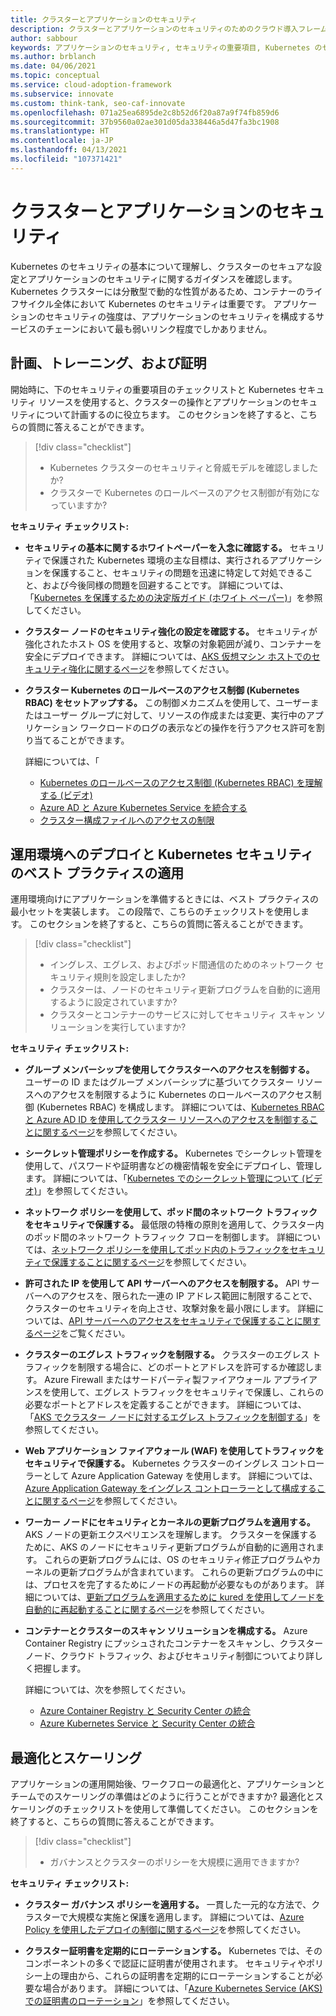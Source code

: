 ```yaml
---
title: クラスターとアプリケーションのセキュリティ
description: クラスターとアプリケーションのセキュリティのためのクラウド導入フレームワークでの Kubernetes のセキュリティの重要項目について説明します。
author: sabbour
keywords: アプリケーションのセキュリティ, セキュリティの重要項目, Kubernetes のセキュリティ
ms.author: brblanch
ms.date: 04/06/2021
ms.topic: conceptual
ms.service: cloud-adoption-framework
ms.subservice: innovate
ms.custom: think-tank, seo-caf-innovate
ms.openlocfilehash: 071a25ea6895de2c8b52d6f20a87a9f74fb859d6
ms.sourcegitcommit: 37b9560a02ae301d05da338446a5d47fa3bc1908
ms.translationtype: HT
ms.contentlocale: ja-JP
ms.lasthandoff: 04/13/2021
ms.locfileid: "107371421"
---
```

<!-- cSpell:ignore kured -->

# <a name="cluster-and-application-security"></a>クラスターとアプリケーションのセキュリティ

Kubernetes のセキュリティの基本について理解し、クラスターのセキュアな設定とアプリケーションのセキュリティに関するガイダンスを確認します。 Kubernetes クラスターには分散型で動的な性質があるため、コンテナーのライフサイクル全体において Kubernetes のセキュリティは重要です。 アプリケーションのセキュリティの強度は、アプリケーションのセキュリティを構成するサービスのチェーンにおいて最も弱いリンク程度でしかありません。

## <a name="plan-train-and-proof"></a>計画、トレーニング、および証明

開始時に、下のセキュリティの重要項目のチェックリストと Kubernetes セキュリティ リソースを使用すると、クラスターの操作とアプリケーションのセキュリティについて計画するのに役立ちます。  このセクションを終了すると、こちらの質問に答えることができます。

> [!div class="checklist"]
>
> - Kubernetes クラスターのセキュリティと脅威モデルを確認しましたか?
> - クラスターで Kubernetes のロールベースのアクセス制御が有効になっていますか?

**セキュリティ チェックリスト:**

- **セキュリティの基本に関するホワイトペーパーを入念に確認する。** セキュリティで保護された Kubernetes 環境の主な目標は、実行されるアプリケーションを保護すること、セキュリティの問題を迅速に特定して対処できること、および今後同様の問題を回避することです。 詳細については、「[Kubernetes を保護するための決定版ガイド (ホワイト ペーパー)](https://clouddamcdnprodep.azureedge.net/gdc/gdc8LXmoZ/original)」を参照してください。

- **クラスター ノードのセキュリティ強化の設定を確認する。** セキュリティが強化されたホスト OS を使用すると、攻撃の対象範囲が減り、コンテナーを安全にデプロイできます。 詳細については、[AKS 仮想マシン ホストでのセキュリティ強化に関するページ](/azure/aks/security-hardened-vm-host-image)を参照してください。

- **クラスター Kubernetes のロールベースのアクセス制御 (Kubernetes RBAC) をセットアップする。** この制御メカニズムを使用して、ユーザーまたはユーザー グループに対して、リソースの作成または変更、実行中のアプリケーション ワークロードのログの表示などの操作を行うアクセス許可を割り当てることができます。

  詳細については、「
  - [Kubernetes のロールベースのアクセス制御 (Kubernetes RBAC) を理解する (ビデオ)](https://www.youtube.com/watch?list=PLLasX02E8BPCrIhFrc_ZiINhbRkYMKdPT&v=G3R24JSlGjY&index=12) <br>
  - [Azure AD と Azure Kubernetes Service を統合する](/azure/aks/azure-ad-integration-cli) <br>
  - [クラスター構成ファイルへのアクセスの制限](/azure/aks/control-kubeconfig-access)

## <a name="deploy-to-production-and-apply-kubernetes-security-best-practices"></a>運用環境へのデプロイと Kubernetes セキュリティのベスト プラクティスの適用

運用環境向けにアプリケーションを準備するときには、ベスト プラクティスの最小セットを実装します。 この段階で、こちらのチェックリストを使用します。  このセクションを終了すると、こちらの質問に答えることができます。

> [!div class="checklist"]
>
> - イングレス、エグレス、およびポッド間通信のためのネットワーク セキュリティ規則を設定しましたか?
> - クラスターは、ノードのセキュリティ更新プログラムを自動的に適用するように設定されていますか?
> - クラスターとコンテナーのサービスに対してセキュリティ スキャン ソリューションを実行していますか?

**セキュリティ チェックリスト:**

- **グループ メンバーシップを使用してクラスターへのアクセスを制御する。** ユーザーの ID またはグループ メンバーシップに基づいてクラスター リソースへのアクセスを制限するように Kubernetes のロールベースのアクセス制御 (Kubernetes RBAC) を構成します。 詳細については、[Kubernetes RBAC と Azure AD ID を使用してクラスター リソースへのアクセスを制御することに関するページ](/azure/aks/azure-ad-rbac)を参照してください。

- **シークレット管理ポリシーを作成する。** Kubernetes でシークレット管理を使用して、パスワードや証明書などの機密情報を安全にデプロイし、管理します。 詳細については、「[Kubernetes でのシークレット管理について (ビデオ)](https://www.youtube.com/watch?list=PLLasX02E8BPCrIhFrc_ZiINhbRkYMKdPT&v=KmhM33j5WYk&index=10)」を参照してください。

- **ネットワーク ポリシーを使用して、ポッド間のネットワーク トラフィックをセキュリティで保護する。** 最低限の特権の原則を適用して、クラスター内のポッド間のネットワーク トラフィック フローを制御します。 詳細については、[ネットワーク ポリシーを使用してポッド内のトラフィックをセキュリティで保護することに関するページ](/azure/aks/use-network-policies)を参照してください。

- **許可された IP を使用して API サーバーへのアクセスを制限する。** API サーバーへのアクセスを、限られた一連の IP アドレス範囲に制限することで、クラスターのセキュリティを向上させ、攻撃対象を最小限にします。 詳細については、[API サーバーへのアクセスをセキュリティで保護することに関するページ](/azure/aks/api-server-authorized-ip-ranges)をご覧ください。

- **クラスターのエグレス トラフィックを制限する。** クラスターのエグレス トラフィックを制限する場合に、どのポートとアドレスを許可するか確認します。 Azure Firewall またはサードパーティ製ファイアウォール アプライアンスを使用して、エグレス トラフィックをセキュリティで保護し、これらの必要なポートとアドレスを定義することができます。 詳細については、「[AKS でクラスター ノードに対するエグレス トラフィックを制御する](/azure/aks/limit-egress-traffic)」を参照してください。

- **Web アプリケーション ファイアウォール (WAF) を使用してトラフィックをセキュリティで保護する。** Kubernetes クラスターのイングレス コントローラーとして Azure Application Gateway を使用します。 詳細については、[Azure Application Gateway をイングレス コントローラーとして構成することに関するページ](/azure/application-gateway/ingress-controller-overview)を参照してください。

- **ワーカー ノードにセキュリティとカーネルの更新プログラムを適用する。** AKS ノードの更新エクスペリエンスを理解します。 クラスターを保護するために、AKS のノードにセキュリティ更新プログラムが自動的に適用されます。 これらの更新プログラムには、OS のセキュリティ修正プログラムやカーネルの更新プログラムが含まれています。 これらの更新プログラムの中には、プロセスを完了するためにノードの再起動が必要なものがあります。 詳細については、[更新プログラムを適用するために kured を使用してノードを自動的に再起動することに関するページ](/azure/aks/node-updates-kured)を参照してください。

- **コンテナーとクラスターのスキャン ソリューションを構成する。** Azure Container Registry にプッシュされたコンテナーをスキャンし、クラスター ノード、クラウド トラフィック、およびセキュリティ制御についてより詳しく把握します。

  詳細については、次を参照してください。
  - [Azure Container Registry と Security Center の統合](/azure/security-center/defender-for-container-registries-introduction) <br>
  - [Azure Kubernetes Service と Security Center の統合](/azure/security-center/defender-for-kubernetes-introduction)

## <a name="optimize-and-scale"></a>最適化とスケーリング

アプリケーションの運用開始後、ワークフローの最適化と、アプリケーションとチームでのスケーリングの準備はどのように行うことができますか? 最適化とスケーリングのチェックリストを使用して準備してください。  このセクションを終了すると、こちらの質問に答えることができます。

> [!div class="checklist"]
>
> - ガバナンスとクラスターのポリシーを大規模に適用できますか?

**セキュリティ チェックリスト:**

- **クラスター ガバナンス ポリシーを適用する。** 一貫した一元的な方法で、クラスターで大規模な実施と保護を適用します。 詳細については、[Azure Policy を使用したデプロイの制御に関するページ](/azure/governance/policy/concepts/policy-for-kubernetes)を参照してください。

- **クラスター証明書を定期的にローテーションする。** Kubernetes では、そのコンポーネントの多くで認証に証明書が使用されます。 セキュリティやポリシー上の理由から、これらの証明書を定期的にローテーションすることが必要な場合があります。 詳細については、「[Azure Kubernetes Service (AKS) での証明書のローテーション](/azure/aks/certificate-rotation)」を参照してください。